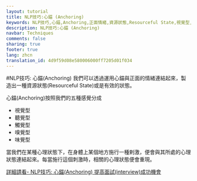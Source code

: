 ```yaml
---
layout: tutorial
title: NLP技巧:心錨 (Anchoring)
keywords: NLP技巧,心錨,Anchoring,正面情緒,資源狀態,Resourceful State,視覺型,聽覺型,觸覺型,嗅覺型,味覺型
description: NLP技巧:心錨 (Anchoring)
navbar: Techniques
comments: false
sharing: true
footer: true
lang: zhcn
translation_id: 4d9f59d08e580006000ff7205d01f034
---
```


#NLP技巧: 心錨(Anchoring)
我們可以透過運用心錨與正面的情緒連結起來，製造出一種資源狀態(Resourceful State)或是有效的狀態。

心錨(Anchoring)按照我們的五種感覺分成

* 視覺型
* 聽覺型
* 觸覺型
* 嗅覺型
* 味覺型

當我們在某種心理狀態下，在身體上某個地方施行一種剌激，便會與其所處的心理狀態連結起來。每當施行這個刺激時，相關的心理狀態便會重現。

[詳細請看- NLP技巧: 心錨(Anchoring) 提高面試(interview)成功機會](/blog/2014/08/31/nlp-tips-anchoring-and-interview-success/)
